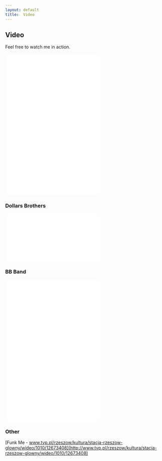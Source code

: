 ```yaml
---
layout: default
title:  Video
---
```


## Video

Feel free to watch me in action.

<div class="videowrapper">
<iframe src="//www.youtube.com/embed/YpnSd0R4z98" frameborder="0" allowfullscreen ></iframe>
</div>


<div class="videowrapper">
<iframe src="//www.youtube.com/embed/-ubqKYX_A6s" frameborder="0" allowfullscreen ></iframe>
</div> 

<div class="videowrapper">
<iframe src="//www.youtube.com/embed/eNHUnEzxhdk" frameborder="0" allowfullscreen></iframe>
</div>

### Dollars Brothers

<div class="videowrapper">
<iframe src="//www.youtube.com/embed/3Yhrj0-jxP8" frameborder="0" allowfullscreen></iframe>
</div>

### BB Band

<div class="videowrapper">
<iframe src="//www.youtube.com/embed/4Dw9mwG4xis" frameborder="0" allowfullscreen></iframe>
</div>

<div class="videowrapper">
<iframe src="//www.youtube.com/embed/yWCLABhaL0A" frameborder="0" allowfullscreen></iframe>
</div>

<div class="videowrapper">
<iframe src="//www.youtube.com/embed/jqiZKo55bys" frameborder="0" allowfullscreen></iframe>
</div>

### Other

[Funk Me - www.tvp.pl/rzeszow/kultura/stacja-rzeszow-glowny/wideo/1010/12673408](http://www.tvp.pl/rzeszow/kultura/stacja-rzeszow-glowny/wideo/1010/12673408)




